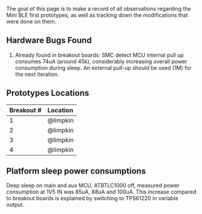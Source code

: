 The goal of this page is to make a record of all observations regarding the Mini BLE first prototypes, as well as tracking down the modifications that were done on them.  
  
  
## [](#header-2)Hardware Bugs Found   
1) Already found in breakout boards: SMC detect MCU internal pull up consumes 74uA (around 45k), considerably increasing overall power consumption during sleep. An external pull-up should be used (1M) for the next iteration.  
   
## [](#header-2)Prototypes Locations   
  
| Breakout # | Location |
|:-----------|:----|
| 1          | @limpkin |
| 2          | @limpkin |
| 3          | @limpkin |
| 4          | @limpkin |
   
   
## [](#header-2)Platform sleep power consumptions
Deep sleep on main and aux MCU, ATBTLC1000 off, measured power consumption at 1V5 IN was 85uA, 88uA and 100uA. This increase compared to breakout boards is explained by switching to TPS61220 in variable output.  
